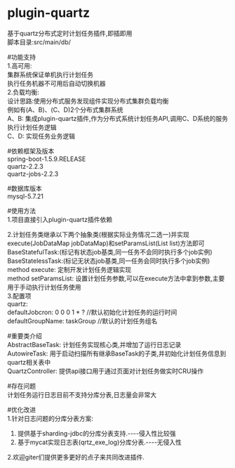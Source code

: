 # plugin-quartz  
基于quartz分布式定时计划任务插件,即插即用  
脚本目录:src/main/db/  

#功能支持  
1.高可用:  
  集群系统保证单机执行计划任务  
  执行任务机器不可用后自动切换机器  
2.负载均衡:  
  设计思路:使用分布式服务发现组件实现分布式集群负载均衡  
  例如有(A、B)、(C、D)2个分布式集群系统  
  A、B: 集成plugin-quartz插件,作为分布式系统计划任务API,调用C、D系统的服务执行计划任务逻辑  
  C、D: 实现任务业务逻辑  


#依赖框架及版本  
spring-boot-1.5.9.RELEASE  
quartz-2.2.3  
quartz-jobs-2.2.3  

#数据库版本  
mysql-5.7.21  

#使用方法  
1.项目直接引入plugin-quartz插件依赖  

2.计划任务类继承以下两个抽象类(根据实际业务情况二选一)并实现execute(JobDataMap jobDataMap)和setParamsList(List<String> list)方法即可  
  BaseStatefulTask:(标记有状态job基类,同一任务不会同时执行多个job实例)  
  BaseStatelessTask:(标记无状态job基类,同一任务会同时执行多个job实例)  
  method execute: 定制开发计划任务逻辑实现  
  method setParamsList: 设置计划任务参数,可以在execute方法中拿到参数,主要用于手动执行计划任务使用  
3.配置项  
  quartz:  
    defaultJobcron: 0 0 0 1 * ?     //默认初始化计划任务的运行时间  
    defaultGroupName: taskGroup     //默认的计划任务组名  
  
#重要类介绍  
 AbstractBaseTask: 计划任务实现核心类,并增加了运行日志记录  
 AutowireTask: 用于启动扫描所有继承BaseTask的子类,并初始化计划任务信息到quartz相关表中  
 QuartzController: 提供api接口用于通过页面对计划任务做实时CRU操作  
 
 #存在问题  
 计划任务运行日志目前不支持分库分表,日志量会非常大  
 
 #优化改进  
 1.针对日志问题的分库分表方案:  
  1) 提供基于sharding-jdbc的分库分表支持.----侵入性比较强  
  2) 基于mycat实现日志表(qrtz_exe_log)分库分表.----无侵入性  
  
 2.欢迎giter们提供更多更好的点子来共同改进插件.  
 
 

